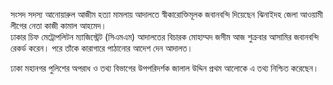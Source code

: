 সংসদ সদস্য আনোয়ারুল আজীম হত্যা মামলায় আদালতে স্বীকারোক্তিমূলক জবানবন্দি দিয়েছেন ঝিনাইদহ জেলা আওয়ামী লীগের নেতা কাজী কামাল আহমেদ।  
ঢাকার চিফ মেট্রোপলিটন ম্যাজিস্ট্রেট (সিএমএম) আদালতের বিচারক মোহাম্মদ জসীম আজ শুক্রবার আসামির জবানবন্দি রেকর্ড করেন। পরে তাঁকে কারাগারে পাঠানোর আদেশ দেন আদালত।

ঢাকা মহানগর পুলিশের অপরাধ ও তথ্য বিভাগের উপপরিদর্শক জালাল উদ্দিন প্রথম আলোকে এ তথ্য নিশ্চিত করেছেন।
